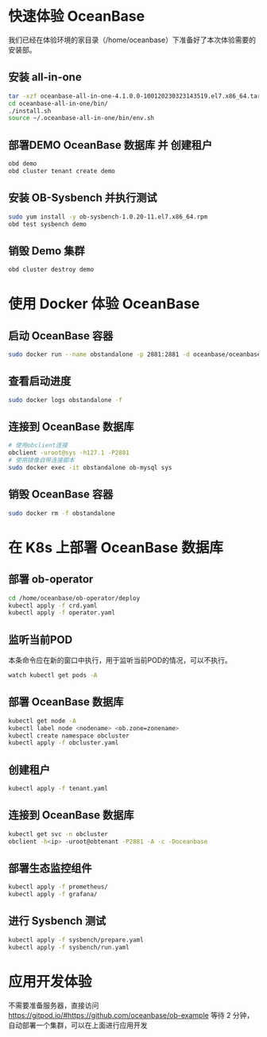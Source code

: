 # 快速体验 OceanBase

我们已经在体验环境的家目录（/home/oceanbase）下准备好了本次体验需要的安装部。

## 安装 all-in-one
```bash
tar -xzf oceanbase-all-in-one-4.1.0.0-100120230323143519.el7.x86_64.tar.gz
cd oceanbase-all-in-one/bin/
./install.sh
source ~/.oceanbase-all-in-one/bin/env.sh
```

## 部署DEMO OceanBase 数据库 并 创建租户
```bash
obd demo
obd cluster tenant create demo
```

## 安装 OB-Sysbench 并执行测试
```bash
sudo yum install -y ob-sysbench-1.0.20-11.el7.x86_64.rpm	
obd test sysbench demo
```

## 销毁 Demo 集群
```bash
obd cluster destroy demo
```


# 使用 Docker 体验 OceanBase

## 启动 OceanBase 容器
```bash
sudo docker run --name obstandalone -p 2881:2881 -d oceanbase/oceanbase-ce 
```

## 查看启动进度
```bash
sudo docker logs obstandalone -f
```

## 连接到 OceanBase 数据库
```bash
# 使用obclient连接
obclient -uroot@sys -h127.1 -P2881 
# 使用镜像自带连接脚本
sudo docker exec -it obstandalone ob-mysql sys
```

## 销毁 OceanBase 容器
```bash
sudo docker rm -f obstandalone
```

# 在 K8s 上部署 OceanBase 数据库

## 部署 ob-operator
```bash
cd /home/oceanbase/ob-operator/deploy
kubectl apply -f crd.yaml 
kubectl apply -f operator.yaml
```

## 监听当前POD
本条命令应在新的窗口中执行，用于监听当前POD的情况，可以不执行。
```bash
watch kubectl get pods -A 
```

## 部署 OceanBase 数据库
```bash
kubectl get node -A
kubectl label node <nodename> <ob.zone=zonename>
kubectl create namespace obcluster
kubectl apply -f obcluster.yaml
```

## 创建租户
```bash
kubectl apply -f tenant.yaml
```

## 连接到 OceanBase 数据库
```bash
kubectl get svc -n obcluster
obclient -h<ip> -uroot@obtenant -P2881 -A -c -Doceanbase
```

## 部署生态监控组件
```bash
kubectl apply -f prometheus/
kubectl apply -f grafana/
```

## 进行 Sysbench 测试
```bash
kubectl apply -f sysbench/prepare.yaml
kubectl apply -f sysbench/run.yaml
```

# 应用开发体验
不需要准备服务器，直接访问 https://gitpod.io/#https://github.com/oceanbase/ob-example 
等待 2 分钟，自动部署一个集群，可以在上面进行应用开发
